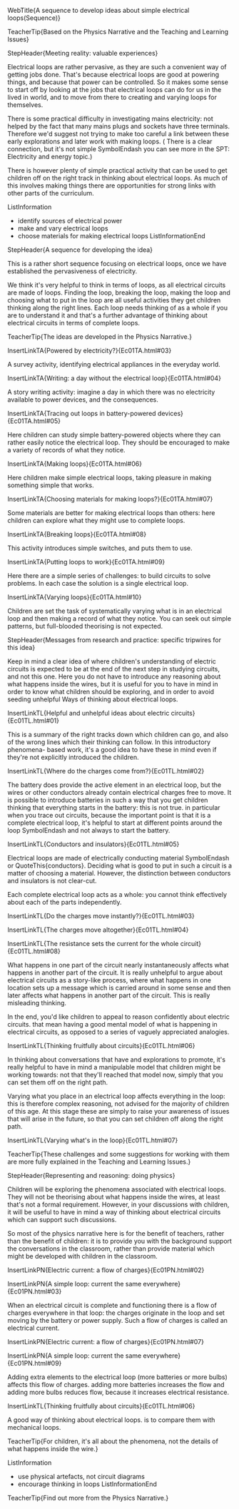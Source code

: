 WebTitle{A sequence to develop ideas about simple electrical loops(Sequence)}

TeacherTip{Based on the Physics Narrative and the Teaching and Learning Issues}

StepHeader{Meeting reality: valuable experiences}

Electrical loops are rather pervasive,  as they are such a convenient way of getting jobs done. That&apos;s because electrical loops are good at powering things, and because that power can be controlled. So it makes some sense to start off by looking at the jobs that electrical loops can do for us in the lived in world, and to move from there to creating and varying loops for themselves.

There is some practical difficulty in investigating mains electricity: not helped by the fact that many mains plugs and sockets have three terminals. Therefore we&apos;d suggest not trying to make too careful a link between these early explorations  and later work with making loops. ( There is a clear connection, but it&apos;s not simple SymbolEndash you can see more in the SPT: Electricity and energy topic.)

There is however plenty of simple practical activity that can be used to get children off on the right track in thinking about electrical loops. As much of this involves making things there are opportunities for strong links with other parts of the curriculum.

ListInformation
- identify sources of electrical power
- make and vary electrical loops
- choose materials for making electrical loops
ListInformationEnd

StepHeader{A sequence for developing the idea}

This is a rather short sequence focusing on electrical loops,  once we have established the pervasiveness of electricity.

We think it&apos;s very helpful to think in terms of loops, as all electrical circuits are made of loops. Finding the loop,  breaking the loop, making the loop and choosing what to put in the loop  are all useful activities they get children thinking along the right lines. Each loop needs thinking of as a whole if you are to understand it and that&apos;s a further advantage of thinking about electrical circuits in terms of complete loops.

TeacherTip{The ideas are developed in the Physics Narrative.}

InsertLinkTA{Powered by electricity?}{Ec01TA.html#03}

A survey activity, identifying electrical appliances in the everyday world.

InsertLinkTA{Writing: a day without the electrical loop}{Ec01TA.html#04}

A story writing activity: imagine a day in which there was no electricity available to power devices, and the consequences.

InsertLinkTA{Tracing out loops in battery-powered devices}{Ec01TA.html#05}

Here children can study simple battery-powered objects where they can rather easily notice the electrical loop. They should be encouraged to make a variety of records of what they notice.

InsertLinkTA{Making loops}{Ec01TA.html#06}

Here children make simple electrical loops, taking pleasure in making something simple that works.

InsertLinkTA{Choosing materials for making loops?}{Ec01TA.html#07}

Some materials are better for making electrical loops than others: here children can explore what they might use to complete loops.

InsertLinkTA{Breaking loops}{Ec01TA.html#08}

This activity introduces simple switches, and puts them to use.

InsertLinkTA{Putting loops to work}{Ec01TA.html#09}

Here there are a simple series of challenges: to build circuits to solve problems. In each case the solution is a single electrical loop.

InsertLinkTA{Varying loops}{Ec01TA.html#10}

Children are set the task of systematically varying what is in an electrical loop and then making a record of what they notice. You can seek out simple patterns, but full-blooded theorising is not expected.

StepHeader{Messages from research and practice: specific tripwires for this idea}

Keep in mind a clear idea of where children&apos;s understanding of electric circuits is expected to be at the end of the next step in studying circuits, and not this one. Here you do not have to introduce any reasoning about what happens inside the wires, but it is useful for you to have in mind in order to know what children should be exploring, and in order to avoid seeding unhelpful  Ways of thinking about electrical loops.

InsertLinkTL{Helpful and unhelpful ideas about electric circuits}{Ec01TL.html#01}

This is a summary of the right tracks down which children can go, and also of the wrong lines which their thinking can follow. In this introductory phenomena- based work,  it&apos;s a good idea to have these in mind even if they&apos;re not explicitly introduced the children.

InsertLinkTL{Where do the charges come from?}{Ec01TL.html#02}

The battery does provide the active element in an electrical loop,  but the wires or other conductors already contain electrical charges free to move.   It is possible to introduce batteries in such a way that you get children thinking that everything starts in the battery: this is not true.  in particular when you trace out circuits, because the important point is that it is a complete electrical loop, it&apos;s helpful to start at different points around the loop SymbolEndash and not always to start the battery.

InsertLinkTL{Conductors and insulators}{Ec01TL.html#05}

Electrical loops are made of electrically conducting material SymbolEndash or QuoteThis{conductors}.  Deciding what is good to put in such a circuit is a matter of choosing a material. However, the distinction between conductors and insulators is not clear-cut.

Each complete  electrical loop acts as a  whole: you cannot think effectively about each of the parts  independently.

InsertLinkTL{Do the charges move instantly?}{Ec01TL.html#03}

InsertLinkTL{The charges move altogether}{Ec01TL.html#04}

InsertLinkTL{The resistance sets the current for the whole circuit}{Ec01TL.html#08}

What happens in one part of the circuit nearly instantaneously affects what happens in another part of the circuit. It is really unhelpful to argue about electrical circuits as a story-like  process,  where what happens in one location sets up a message which  is carried around in some sense and then later affects what happens in another part of the circuit. This is really misleading thinking.

In the end, you&apos;d like children to appeal to reason confidently about electric circuits.  that mean having a good mental model of what is happening in electrical circuits, as opposed to a series of vaguely appreciated analogies.

InsertLinkTL{Thinking fruitfully about circuits}{Ec01TL.html#06}

In thinking about conversations that have and explorations to promote, it&apos;s really helpful to have in mind a manipulable model that children might be working towards: not that they&apos;ll reached that model now, simply that you can set them off on the right path.

Varying what you place  in an electrical loop affects everything in the loop: this is therefore complex reasoning,  not  advised for the majority of children of this age. At this stage these are simply  to raise your awareness  of issues that will arise in the future, so that you can set children off along the right path.

InsertLinkTL{Varying what&apos;s in the loop}{Ec01TL.html#07}


TeacherTip{These challenges and some suggestions for working with them are more fully explained in the Teaching and Learning Issues.}

StepHeader{Representing and reasoning: doing physics}

Children will be exploring the phenomena associated with electrical loops. They will not be theorising about what happens inside the wires, at least that&apos;s not a formal requirement. However, in your discussions with children, it will be useful to have in mind a way of thinking about electrical circuits which can support such discussions.

So most of the physics narrative here is for the benefit of teachers, rather than the benefit of children: it is to provide you with the background support the conversations in the classroom, rather than provide material which might be developed with children in the classroom.

InsertLinkPN{Electric current: a flow of charges}{Ec01PN.html#02}

InsertLinkPN{A simple loop: current the same everywhere}{Ec01PN.html#03}

When an electrical circuit is complete and functioning there is a flow of charges everywhere in that loop: the charges originate in the loop and set moving by the battery or power supply. Such a flow of charges is called an electrical current.

InsertLinkPN{Electric current: a flow of charges}{Ec01PN.html#07}

InsertLinkPN{A simple loop: current the same everywhere}{Ec01PN.html#09}

Adding extra elements to the electrical loop (more batteries or more bulbs)  affects this flow of charges.  adding more batteries increases the flow and adding more bulbs reduces flow, because it  increases electrical resistance.

InsertLinkTL{Thinking fruitfully about circuits}{Ec01TL.html#06}

A good way of thinking about electrical loops. is to compare them with mechanical loops.


TeacherTip{For children, it&apos;s all about the phenomena, not the details of what happens inside the wire.}

ListInformation
- use physical artefacts, not circuit diagrams
- encourage thinking in loops
ListInformationEnd

TeacherTip{Find out more from the Physics Narrative.}
